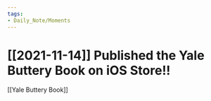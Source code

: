 ```yaml
---
tags:
- Daily_Note/Moments
---
```


# [[2021-11-14]] Published the Yale Buttery Book on iOS Store!!


[[Yale Buttery Book]]